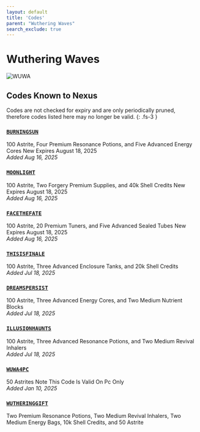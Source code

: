 ```yaml
---
layout: default
title: 'Codes'
parent: "Wuthering Waves"
search_exclude: true
---
```


# Wuthering Waves

![WUWA](https://cdn.discordapp.com/emojis/1323743251664212030.png)

## Codes Known to Nexus

Codes are not checked for expiry and are only periodically pruned, therefore codes listed here may no longer be valid.
{: .fs-3 }

### [`BURNINGSUN`](https://nexus-codes.app/copy/?code=BURNINGSUN)

100 Astrite, Four Premium Resonance Potions, and Five Advanced Energy Cores  New   Expires August 18, 2025<br />*Added Aug 16, 2025*

### [`MOONLIGHT`](https://nexus-codes.app/copy/?code=MOONLIGHT)

100 Astrite, Two Forgery Premium Supplies, and 40k Shell Credits  New   Expires August 18, 2025<br />*Added Aug 16, 2025*

### [`FACETHEFATE`](https://nexus-codes.app/copy/?code=FACETHEFATE)

100 Astrite, 20 Premium Tuners, and Five Advanced Sealed Tubes  New   Expires August 18, 2025<br />*Added Aug 16, 2025*

### [`THISISFINALE`](https://nexus-codes.app/copy/?code=THISISFINALE)

100 Astrite, Three Advanced Enclosure Tanks, and 20k Shell Credits<br />*Added Jul 18, 2025*

### [`DREAMSPERSIST`](https://nexus-codes.app/copy/?code=DREAMSPERSIST)

100 Astrite, Three Advanced Energy Cores, and Two Medium Nutrient Blocks<br />*Added Jul 18, 2025*

### [`ILLUSIONHAUNTS`](https://nexus-codes.app/copy/?code=ILLUSIONHAUNTS)

100 Astrite, Three Advanced Resonance Potions, and Two Medium Revival Inhalers<br />*Added Jul 18, 2025*

### [`WUWA4PC`](https://nexus-codes.app/copy/?code=WUWA4PC)

50 Astrites   Note  This Code Is Valid On Pc Only<br />*Added Jan 10, 2025*

### [`WUTHERINGGIFT`](https://nexus-codes.app/copy/?code=WUTHERINGGIFT)

Two Premium Resonance Potions, Two Medium Revival Inhalers, Two Medium Energy Bags, 10k Shell Credits, and 50 Astrite<br />
